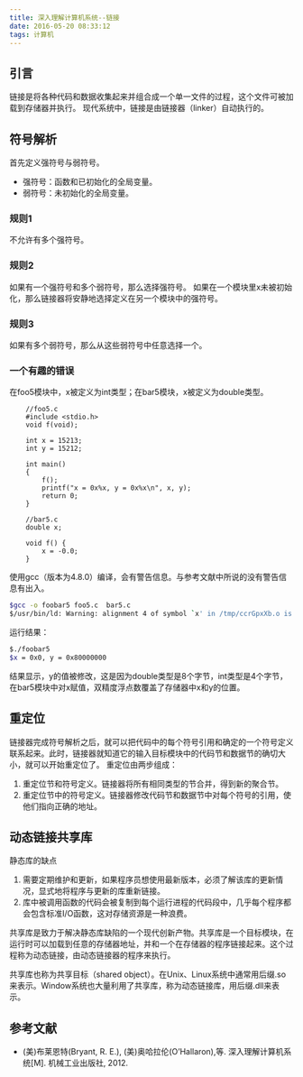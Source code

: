 ```yaml
---
title: 深入理解计算机系统--链接
date: 2016-05-20 08:33:12
tags: 计算机
---
```


## 引言
链接是将各种代码和数据收集起来并组合成一个单一文件的过程，这个文件可被加载到存储器并执行。
现代系统中，链接是由链接器（linker）自动执行的。

## 符号解析
首先定义强符号与弱符号。
- 强符号：函数和已初始化的全局变量。
- 弱符号：未初始化的全局变量。

### 规则1
不允许有多个强符号。

### 规则2
如果有一个强符号和多个弱符号，那么选择强符号。
如果在一个模块里x未被初始化，那么链接器将安静地选择定义在另一个模块中的强符号。

### 规则3
如果有多个弱符号，那么从这些弱符号中任意选择一个。

### 一个有趣的错误
在foo5模块中，x被定义为int类型；在bar5模块，x被定义为double类型。
```
	//foo5.c
	#include <stdio.h>
	void f(void);
	
	int x = 15213;
	int y = 15212;
	
	int main()
	{
	    f();
	    printf("x = 0x%x, y = 0x%x\n", x, y);
	    return 0;
	}

	//bar5.c
	double x;
	
	void f() {
	    x = -0.0;
	}

```

使用gcc（版本为4.8.0）编译，会有警告信息。与参考文献中所说的没有警告信息有出入。
``` bash
$gcc -o foobar5 foo5.c  bar5.c 
$/usr/bin/ld: Warning: alignment 4 of symbol `x' in /tmp/ccrGpxXb.o is smaller than 8 in /tmp/ccYL3Zqs.o
```

运行结果：
``` bash
$./foobar5
$x = 0x0, y = 0x80000000
```
结果显示，y的值被修改，这是因为double类型是8个字节，int类型是4个字节，在bar5模块中对x赋值，双精度浮点数覆盖了存储器中x和y的位置。


## 重定位
链接器完成符号解析之后，就可以把代码中的每个符号引用和确定的一个符号定义联系起来。此时，链接器就知道它的输入目标模块中的代码节和数据节的确切大小，就可以开始重定位了。
重定位由两步组成：
1. 重定位节和符号定义。链接器将所有相同类型的节合并，得到新的聚合节。
2. 重定位节中的符号定义。链接器修改代码节和数据节中对每个符号的引用，使他们指向正确的地址。

## 动态链接共享库
静态库的缺点
1. 需要定期维护和更新，如果程序员想使用最新版本，必须了解该库的更新情况，显式地将程序与更新的库重新链接。
2. 库中被调用函数的代码会被复制到每个运行进程的代码段中，几乎每个程序都会包含标准I/O函数，这对存储资源是一种浪费。

共享库是致力于解决静态库缺陷的一个现代创新产物。共享库是一个目标模块，在运行时可以加载到任意的存储器地址，并和一个在存储器的程序链接起来。这个过程称为动态链接，由动态链接器的程序来执行。

共享库也称为共享目标（shared object）。在Unix、Linux系统中通常用后缀.so来表示。Window系统也大量利用了共享库，称为动态链接库，用后缀.dll来表示。

## 参考文献
- (美)布莱恩特(Bryant, R. E.), (美)奥哈拉伦(O’Hallaron),等. 深入理解计算机系统[M]. 机械工业出版社, 2012.